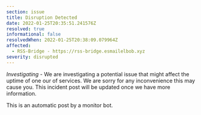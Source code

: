 ```yaml
---
section: issue
title: Disruption Detected
date: 2022-01-25T20:35:51.241576Z
resolved: true
informational: false
resolvedWhen: 2022-01-25T20:38:09.079964Z
affected:
  - RSS-Bridge - https://rss-bridge.esmailelbob.xyz
severity: disrupted
---
```

*Investigating* - We are investigating a potential issue that might affect the uptime of one our of services. We are sorry for any inconvenience this may cause you. This incident post will be updated once we have more information.

This is an automatic post by a monitor bot.
        